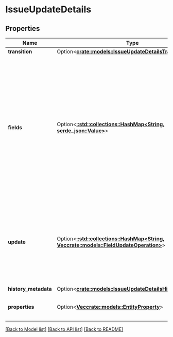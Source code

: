 # IssueUpdateDetails

## Properties

Name | Type | Description | Notes
------------ | ------------- | ------------- | -------------
**transition** | Option<[**crate::models::IssueUpdateDetailsTransition**](IssueUpdateDetails_transition.md)> |  | [optional]
**fields** | Option<[**::std::collections::HashMap<String, serde_json::Value>**](serde_json::Value.md)> | List of issue screen fields to update, specifying the sub-field to update and its value for each field. This field provides a straightforward option when setting a sub-field. When multiple sub-fields or other operations are required, use `update`. Fields included in here cannot be included in `update`. | [optional]
**update** | Option<[**::std::collections::HashMap<String, Vec<crate::models::FieldUpdateOperation>>**](array.md)> | A Map containing the field field name and a list of operations to perform on the issue screen field. Note that fields included in here cannot be included in `fields`. | [optional]
**history_metadata** | Option<[**crate::models::IssueUpdateDetailsHistoryMetadata**](IssueUpdateDetails_historyMetadata.md)> |  | [optional]
**properties** | Option<[**Vec<crate::models::EntityProperty>**](EntityProperty.md)> | Details of issue properties to be add or update. | [optional]

[[Back to Model list]](../README.md#documentation-for-models) [[Back to API list]](../README.md#documentation-for-api-endpoints) [[Back to README]](../README.md)


